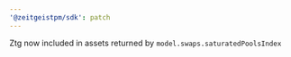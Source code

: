 ```yaml
---
'@zeitgeistpm/sdk': patch
---
```


Ztg now included in assets returned by `model.swaps.saturatedPoolsIndex`
